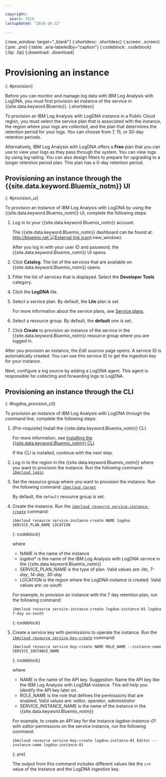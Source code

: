 ```yaml
---

copyright:
  years: 2018
lastupdated: "2018-10-22"

---
```


{:new_window: target="_blank"}
{:shortdesc: .shortdesc}
{:screen: .screen}
{:pre: .pre}
{:table: .aria-labeledby="caption"}
{:codeblock: .codeblock}
{:tip: .tip}
{:download: .download}

# Provisioning an instance
{: #provision}

Before you can monitor and manage log data with IBM Log Analysis with LogDNA, you must first provision an instance of the service in {{site.data.keyword.Bluemix}}.
{:shortdesc}

To provision an IBM Log Analysis with LogDNA instance in a Public Cloud region, you must select the service plan that is associated with the instance, the region where your logs are collected, and the plan that determines the retention period for your logs. You can choose from 7, 15, or 30-day retention periods.

Alternatively, IBM Log Analysis with LogDNA offers a **Free** plan that you can use to view your logs as they pass through the system. You can view logs by using log tailing. You can also design filters to prepare for upgrading to a longer retention period plan. This plan has a 0-day retention period.


## Provisioning an instance through the {{site.data.keyword.Bluemix_notm}} UI
{: #provision_ui}

To provision an instance of IBM Log Analysis with LogDNA by using the {{site.data.keyword.Bluemix_notm}} UI, complete the following steps:

1. Log in to your {{site.data.keyword.Bluemix_notm}} account.

    The {{site.data.keyword.Bluemix_notm}} dashboard can be found at: [http://bluemix.net ![External link icon](../../../icons/launch-glyph.svg "External link icon")](http://bluemix.net){:new_window}.

	After you log in with your user ID and password, the {{site.data.keyword.Bluemix_notm}} UI opens.

2. Click **Catalog**. The list of the services that are available on {{site.data.keyword.Bluemix_notm}} opens.

3. Filter the list of services that is displayed. Select the **Developer Tools** category.

4. Click the **LogDNA** tile.

5. Select a service plan. By default, the **Lite** plan is set.

    For more information about the service plans, see [Service plans](/docs/services/Log-Analysis-with-LogDNA/overview.html#pricing_plans).

6. Select a resource group. By default, the **default** one is set.

7. Click **Create** to provision an instance of the service in the {{site.data.keyword.Bluemix_notm}} resource group where you are logged in.

After you provision an instance, the *Edit sources* page opens. A service ID is automatically created. You can use this service ID to get the ingestion key for your instance.

Next, configure a log source by adding a LogDNA agent. This agent is responsible for collecting and forwarding logs to LogDNA.


## Provisioning an instance through the CLI
{: #logdna_provision_cli}

To provision an instance of IBM Log Analysis with LogDNA through the command line, complete the following steps:

1. [Pre-requisite] Install the {{site.data.keyword.Bluemix_notm}} CLI.

   For more information, see [Installing the {{site.data.keyword.Bluemix_notm}} CLI](/docs/cli/index.html#overview).

   If the CLI is installed, continue with the next step.

2. Log in to the region in the {{site.data.keyword.Bluemix_notm}} where you want to provision the instance. Run the following command: [`ibmcloud login`](/docs/cli/reference/ibmcloud/bx_cli.html#ibmcloud_login)

3. Set the resource group where you want to provision the instance. Run the following command: [`ibmcloud target`](/docs/cli/reference/ibmcloud/bx_cli.html#ibmcloud_target)

    By default, the `default` resource group is set.

4. Create the instance. Run the [`ibmcloud resource service-instance-create`](/docs/cli/reference/ibmcloud/cli_resource_group.html#ibmcloud_resource_service_instance_create) command:

    ```
    ibmcloud resource service-instance-create NAME logdna SERVICE_PLAN_NAME LOCATION
    ```
    {: codeblock}

    where

    * NAME is the name of the instance
    * *logdna** is the name of the IBM Log Analysis with LogDNA service in the {{site.data.keyword.Bluemix_notm}}
    * SERVICE_PLAN_NAME is the type of plan. Valid values are: *lite*, *7-day*, *14-day*, *30-day*
    * LOCATION is the region where the LogDNA instance is created. Valid values are: *us-south*

    For example, to provision an instance with the 7 day retention plan, run the following command:

    ```
    ibmcloud resource service-instance-create logdna-instance-01 logdna 7-day us-south
    ```
    {: codeblock}

5. Create a service key with permissions to operate the instance. Run the [`ibmcloud resource service-key-create`](/docs/cli/reference/ibmcloud/cli_resource_group.html#ibmcloud_resource_service_key_create) command:

    ```
    ibmcloud resource service-key-create NAME ROLE_NAME --instance-name SERVICE_INSTANCE_NAME
    ```
    {: codeblock}

    where

    * NAME is the name of the API key. Suggestion: Name the API key like the IBM Log Analysis with LogDNA instance. This will help you  identify the API key later on.
    * ROLE_NAME is the role that defines the permissions that are enabled. Valid values are: *editor*, *operator*, *administrator*
    * SERVICE_INSTANCE_NAME is the name of the instance in the {{site.data.keyword.Bluemix_notm}}

    For example, to create an API key for the instance *logdna-instance-01* with *editor* permissions on the service instance, run the following command:

    ```
    ibmcloud resource service-key-create logdna-instance-01 Editor --instance-name logdna-instance-01
    ```
    {: pre}

    The output from this command includes different values like the `crn` value of the instance and the LogDNA ingestion key.
